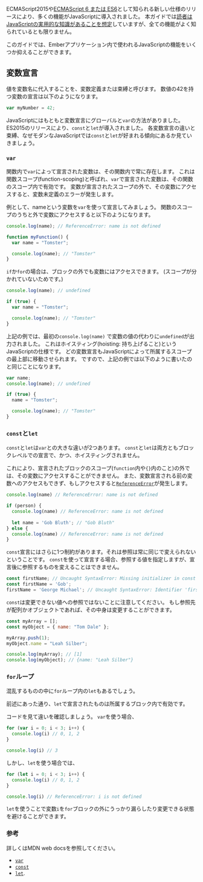 <!--
Many new features were introduced to JavaScript with the release of newer specifications like ECMAScript 2015,
also known as [ECMAScript 6 or ES6](https://developer.mozilla.org/en/docs/Web/JavaScript/New_in_JavaScript/ECMAScript_6_support_in_Mozilla).
While the Guides [assume you have a working knowledge of JavaScript](/#toc_assumptions),
not every feature of the JavaScript language may be familiar to the developer.
-->

ECMAScript2015や[ECMAScript 6 または ES6](https://developer.mozilla.org/en/docs/Web/JavaScript/New_in_JavaScript/ECMAScript_6_support_in_Mozilla)として知られる新しい仕様のリリースにより、多くの機能がJavaScriptに導入されました。
本ガイドでは[読者はJavaScriptの実用的な知識があることを想定](/#toc_予備知識)していますが、全ての機能がよく知られているとも限りません。

<!--
In this guide we will be covering some JavaScript features,
and how they are used in Ember applications.
-->

このガイドでは、Emberアプリケーション内で使われるJavaScriptの機能をいくつか抑えることができます。

<!--
## Variable declarations
-->

## 変数宣言

<!--
A variable declaration, also called binding, is when you assign a value to a variable name.
An example of declaring a variable containing the number 42 is like so:
-->

値を変数名に代入することを、変数定義または束縛と呼びます。
数値の42を持つ変数の宣言は以下のようになります。



```javascript
var myNumber = 42;
```
<!--
JavaScript initially had two ways to declare variables, globally and `var`.
With the release of ES2015, `const` and `let` were introduced.
We will go through the different ways to declare a variable,
also called bindings because they *bind* a value to a variable name,
and why modern JavaScript tends to prefer `const` and `let`.
-->

JavaScriptにはもともと変数宣言にグローバルと`var`の方法がありました。
ES2015のリリースにより、`const`と`let`が導入されました。
各変数宣言の違いと束縛、なぜモダンなJavaScriptでは`const`と`let`が好まれる傾向にあるか見ていきましょう。

<!--
### `var`
-->

### `var`

<!--
Variable declarations using `var` exist in the entire body of the function where they are declared.
This is called function-scoping, the existence of the `var` is scoped to the function.
If you try to access a `var` outside of the function it is declared,
you will get an error that the variable is not defined.
-->

関数内で`var`によって宣言された変数は、その関数内で常に存在します。
これは関数スコープ(function-scoping)と呼ばれ、`var`で宣言された変数は、その関数のスコープ内で有効です。
変数が宣言されたスコープの外で、その変数にアクセスすると、変数未定義のエラーが発生します。

<!--
For our example, we will declare a `var` named `name`.
We will try to access it both inside the function and outside,
and see the results we get:
-->

例として、nameという変数を`var`を使って宣言してみましょう。
関数のスコープのうちと外で変数にアクセスすると以下のようになります。

```javascript
console.log(name); // ReferenceError: name is not defined

function myFunction() {
  var name = "Tomster";

  console.log(name); // "Tomster"
}
```

<!--
This also means that if you have an `if` or a `for` in your code and declare a `var` inside them,
you can still access the variable outside of those blocks:
-->

`if`か`for`の場合は、ブロックの外でも変数にはアクセスできます。
(スコープが分かれていないためです。)

```javascript
console.log(name); // undefined

if (true) {
  var name = "Tomster";

  console.log(name); // "Tomster"
}
```

<!--
In the previous example, we can see that the first `console.log(name)` prints out `undefined` instead of the value.
That is because of a feature of JavaScript called *hoisting*.
Any variable declaration is moved by the programming language to the top of the scope it belongs to.
As we saw at the beginning, `var` is scoped to the function,
so the previous example is the same as:
-->

上記の例では、最初の`console.log(name)` で変数の値の代わりに`undefined`が出力されました。
これはホイスティング(hoisting: 持ち上げること)というJavaScriptの仕様です。
どの変数宣言もJavaScriptによって所属するスコープの最上部に移動させられます。
ですので、上記の例では以下のように書いたのと同じことになります。

```javascript
var name;
console.log(name); // undefined

if (true) {
  name = "Tomster";

  console.log(name); // "Tomster"
}
```

<!--
### `const` and `let`
-->

### `const`と`let`

<!--
There are two major differences between `var` and both `const` and `let`.
`const` and `let` are both block-level declarations, and they are *not* hoisted.
-->

`const`と`let`は`var`との大きな違いが2つあります。
`const`と`let`は両方ともブロックレベルでの宣言で、かつ、ホイスティングされません。

<!--
Because of this they are not accessible outside of the given block scope (meaning in a `function` or in `{}`) they are declared in.
You can also not access them before they are declared, or you will get a [`ReferenceError`](https://developer.mozilla.org/en-US/docs/Web/JavaScript/Reference/Global_Objects/ReferenceError).
-->

これにより、宣言されたブロックのスコープ(`function`内や`{}`内のこと)の外では、その変数にアクセスすることができません。
また、変数宣言される前の変数へのアクセスもできず、もしアクセスすると[`ReferenceError`](https://developer.mozilla.org/ja-JP/docs/Web/JavaScript/Reference/Global_Objects/ReferenceError)が発生します。


```javascript
console.log(name) // ReferenceError: name is not defined

if (person) {
  console.log(name) // ReferenceError: name is not defined
  
  let name = 'Gob Bluth'; // "Gob Bluth"
} else {
  console.log(name) // ReferenceError: name is not defined
}
```

<!--
`const` declarations have an additional restriction, they are *constant references*,
they always refer to the same thing.
To use a `const` declaration you have to specify the value it refers,
and you cannot change what the declaration refers to:
-->

`const`宣言にはさらに1つ制約があります。それは参照は常に同じで変えられないということです。
`const`を使って宣言する場合、参照する値を指定しますが、宣言後に参照するものを変えることはできません。


```javascript
const firstName; // Uncaught SyntaxError: Missing initializer in const declaration
const firstName = 'Gob';
firstName = 'George Michael'; // Uncaught SyntaxError: Identifier 'firstName' has already been declared
```

<!--
Note that `const` does not mean that the value it refers to cannot change.
If you have an array or an object, you can change their properties:
-->

`const`は変更できない値への参照ではないことに注意してください。
もし参照先が配列かオブジェクトであれば、その中身は変更することができます。

```javascript
const myArray = [];
const myObject = { name: "Tom Dale" };

myArray.push(1);
myObject.name = "Leah Silber";

console.log(myArray); // [1]
console.log(myObject); // {name: "Leah Silber"}
```

<!--
### `for` loops
-->

### `for`ループ

<!--
Something that might be confusing is the behaviour of `let` in `for` loops.
-->

混乱するものの中に`for`ループ内の`let`もあるでしょう。

<!--
As we saw before, `let` declarations are scoped to the block they belong to.
In `for` loops, any variable declared in the `for` syntax belongs to the loop's block.
-->

前述にあった通り、`let`で宣言されたものは所属するブロック内で有効です。

<!--
Let's look at some code to see what this looks like.
If you use `var`, this happens:
-->

コードを見て違いを確認しましょう。
`var`を使う場合、

```javascript
for (var i = 0; i < 3; i++) {
  console.log(i) // 0, 1, 2
}

console.log(i) // 3
```

<!--
But if you use `let`, this happens instead:
-->

しかし、`let`を使う場合では、

```javascript
for (let i = 0; i < 3; i++) {
  console.log(i) // 0, 1, 2
}

console.log(i) // ReferenceError: i is not defined
```


<!--
Using `let` will avoid accidentally leaking and changing the `i` variable from outside of the `for` block.
-->

`let`を使うことで変数`i`を`for`ブロックの外にうっかり漏らしたり変更できる状態を避けることができます。

<!--
### Resources
-->

### 参考

<!--
For further reference you can consult Developer Network articles:
-->

詳しくはMDN web docsを参照してください。

* [`var`](https://developer.mozilla.org/ja-JP/docs/Web/JavaScript/Reference/Statements/var)
* [`const`](https://developer.mozilla.org/ja-JP/docs/Web/JavaScript/Reference/Statements/const)
* [`let`](https://developer.mozilla.org/ja-JP/docs/Web/JavaScript/Reference/Statements/let).
